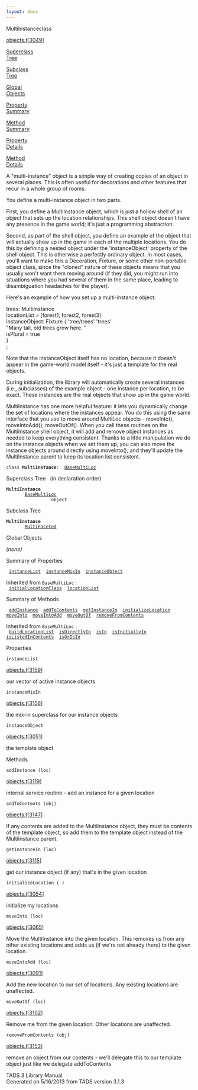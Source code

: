 ```yaml
---
layout: docs
---
```

<span class="title">MultiInstance</span><span class="type">class</span>

[objects.t](../file/objects.t.html)\[[3049](../source/objects.t.html#3049)\]

[Superclass  
Tree](#_SuperClassTree_)

[Subclass  
Tree](#_SubClassTree_)

[Global  
Objects](#_ObjectSummary_)

[Property  
Summary](#_PropSummary_)

[Method  
Summary](#_MethodSummary_)

[Property  
Details](#_Properties_)

[Method  
Details](#_Methods_)

<div class="fdesc">

A "multi-instance" object is a simple way of creating copies of an
object in several places. This is often useful for decorations and other
features that recur in a whole group of rooms.

You define a multi-instance object in two parts.

First, you define a MultiInstance object, which is just a hollow shell
of an object that sets up the location relationships. This shell object
doesn't have any presence in the game world; it's just a programming
abstraction.

Second, as part of the shell object, you define an example of the object
that will actually show up in the game in each of the multiple
locations. You do this by defining a nested object under the
'instanceObject' property of the shell object. This is otherwise a
perfectly ordinary object. In most cases, you'll want to make this a
Decoration, Fixture, or some other non-portable object class, since the
"cloned" nature of these objects means that you usually won't want them
moving around (if they did, you might run into situations where you had
several of them in the same place, leading to disambiguation headaches
for the player).

Here's an example of how you set up a multi-instance object:

trees: MultiInstance  
locationList = \[forest1, forest2, forest3\]  
instanceObject: Fixture { 'tree/trees' 'trees'  
"Many tall, old trees grow here. "  
isPlural = true  
}  
;

Note that the instanceObject itself has no location, because it doesn't
appear in the game-world model itself - it's just a template for the
real objects.

During initialization, the library will automatically create several
instances (i.e., subclasses) of the example object - one instance per
location, to be exact. These instances are the real objects that show up
in the game world.

MultiInstance has one more helpful feature: it lets you dynamically
change the set of locations where the instances appear. You do this
using the same interface that you use to move around MultiLoc objects -
moveInto(), moveIntoAdd(), moveOutOf(). When you call these routines on
the MultiInstance shell object, it will add and remove object instances
as needed to keep everything consistent. Thanks to a little manipulation
we do on the instance objects when we set them up, you can also move the
instance objects around directly using moveInto(), and they'll update
the MultiInstance parent to keep its location list consistent.

`class `**`MultiInstance`**` :   `[`BaseMultiLoc`](../object/BaseMultiLoc.html)

</div>

<span id="_SuperClassTree_"></span>

<div class="mjhd">

<span class="hdln">Superclass Tree</span>   (in declaration order)

</div>

**`MultiInstance`**  
`         `[`BaseMultiLoc`](../object/BaseMultiLoc.html)  
`                 object`  
<span id="_SubClassTree_"></span>

<div class="mjhd">

<span class="hdln">Subclass Tree</span>  

</div>

**`MultiInstance`**  
`         `[`MultiFaceted`](../object/MultiFaceted.html)  
<span id="_ObjectSummary_"></span>

<div class="mjhd">

<span class="hdln">Global Objects</span>  

</div>

*(none)* <span id="_PropSummary_"></span>

<div class="mjhd">

<span class="hdln">Summary of Properties</span>  

</div>

` `[`instanceList`](#instanceList)`  `[`instanceMixIn`](#instanceMixIn)`  `[`instanceObject`](#instanceObject)`  `

Inherited from `BaseMultiLoc` :  
` `[`initialLocationClass`](../object/BaseMultiLoc.html#initialLocationClass)`  `[`locationList`](../object/BaseMultiLoc.html#locationList)`  `

<span id="_MethodSummary_"></span>

<div class="mjhd">

<span class="hdln">Summary of Methods</span>  

</div>

` `[`addInstance`](#addInstance)`  `[`addToContents`](#addToContents)`  `[`getInstanceIn`](#getInstanceIn)`  `[`initializeLocation`](#initializeLocation)`  `[`moveInto`](#moveInto)`  `[`moveIntoAdd`](#moveIntoAdd)`  `[`moveOutOf`](#moveOutOf)`  `[`removeFromContents`](#removeFromContents)`  `

Inherited from `BaseMultiLoc` :  
` `[`buildLocationList`](../object/BaseMultiLoc.html#buildLocationList)`  `[`isDirectlyIn`](../object/BaseMultiLoc.html#isDirectlyIn)`  `[`isIn`](../object/BaseMultiLoc.html#isIn)`  `[`isInitiallyIn`](../object/BaseMultiLoc.html#isInitiallyIn)`  `[`isListedInContents`](../object/BaseMultiLoc.html#isListedInContents)`  `[`isOrIsIn`](../object/BaseMultiLoc.html#isOrIsIn)`  `

<span id="_Properties_"></span>

<div class="mjhd">

<span class="hdln">Properties</span>  

</div>

<span id="instanceList"></span>

`instanceList`

[objects.t](../file/objects.t.html)\[[3159](../source/objects.t.html#3159)\]

<div class="desc">

our vector of active instance objects

</div>

<span id="instanceMixIn"></span>

`instanceMixIn`

[objects.t](../file/objects.t.html)\[[3156](../source/objects.t.html#3156)\]

<div class="desc">

the mix-in superclass for our instance objects

</div>

<span id="instanceObject"></span>

`instanceObject`

[objects.t](../file/objects.t.html)\[[3051](../source/objects.t.html#3051)\]

<div class="desc">

the template object

</div>

<span id="_Methods_"></span>

<div class="mjhd">

<span class="hdln">Methods</span>  

</div>

<span id="addInstance"></span>

`addInstance (loc)`

[objects.t](../file/objects.t.html)\[[3119](../source/objects.t.html#3119)\]

<div class="desc">

internal service routine - add an instance for a given location

</div>

<span id="addToContents"></span>

`addToContents (obj)`

[objects.t](../file/objects.t.html)\[[3147](../source/objects.t.html#3147)\]

<div class="desc">

If any contents are added to the MultiInstance object, they must be
contents of the template object, so add them to the template object
instead of the MultiInstance parent.

</div>

<span id="getInstanceIn"></span>

`getInstanceIn (loc)`

[objects.t](../file/objects.t.html)\[[3115](../source/objects.t.html#3115)\]

<div class="desc">

get our instance object (if any) that's in the given location

</div>

<span id="initializeLocation"></span>

`initializeLocation ( )`

[objects.t](../file/objects.t.html)\[[3054](../source/objects.t.html#3054)\]

<div class="desc">

initialize my locations

</div>

<span id="moveInto"></span>

`moveInto (loc)`

[objects.t](../file/objects.t.html)\[[3065](../source/objects.t.html#3065)\]

<div class="desc">

Move the MultiInstance into the given location. This removes us from any
other existing locations and adds us (if we're not already there) to the
given location.

</div>

<span id="moveIntoAdd"></span>

`moveIntoAdd (loc)`

[objects.t](../file/objects.t.html)\[[3091](../source/objects.t.html#3091)\]

<div class="desc">

Add the new location to our set of locations. Any existing locations are
unaffected.

</div>

<span id="moveOutOf"></span>

`moveOutOf (loc)`

[objects.t](../file/objects.t.html)\[[3102](../source/objects.t.html#3102)\]

<div class="desc">

Remove me from the given location. Other locations are unaffected.

</div>

<span id="removeFromContents"></span>

`removeFromContents (obj)`

[objects.t](../file/objects.t.html)\[[3153](../source/objects.t.html#3153)\]

<div class="desc">

remove an object from our contents - we'll delegate this to our template
object just like we delegate addToContents

</div>

<div class="ftr">

TADS 3 Library Manual  
Generated on 5/16/2013 from TADS version 3.1.3

</div>
